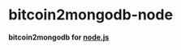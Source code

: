 # bitcoin2mongodb-node
**bitcoin2mongodb for [node.js]**


[node.js]: https://nodejs.org/ "node.js"
